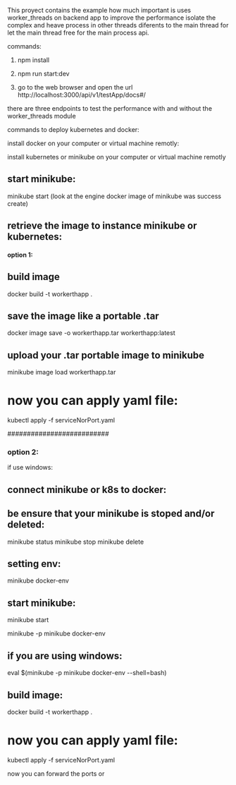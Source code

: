 This proyect contains the example how much important is uses worker_threads on backend app to improve the performance isolate the complex and heave process in other threads diferents to the main thread for let the main thread free for the main process api.


commands: 

1. npm install

2. npm run start:dev

3. go to the web browser and open the url http://localhost:3000/api/v1/testApp/docs#/

there are three endpoints to test the performance with and without the worker_threads module


commands to deploy kubernetes and docker:

install docker on your computer or virtual machine remotly:

install kubernetes or minikube on your computer or virtual machine remotly

## start minikube:

minikube start (look at the engine docker image of minikube was success create)

## retrieve the image to instance minikube or kubernetes:

#### option 1:

## build image
docker build -t workerthapp .

## save the image like a portable .tar
docker image save -o workerthapp.tar workerthapp:latest

## upload your .tar portable image to minikube
minikube image load workerthapp.tar

# now you can apply yaml file:
kubectl apply -f serviceNorPort.yaml


##########################  


### option 2:
if use windows: 

## connect minikube or k8s to docker:

## be ensure that your minikube is stoped and/or deleted:

minikube status
minikube stop
minikube delete

## setting env:
minikube docker-env

## start minikube:
minikube start

minikube -p minikube docker-env

## if you are using windows:
eval $(minikube -p minikube docker-env --shell=bash) 

## build image:
docker build -t workerthapp .

# now you can apply yaml file:
kubectl apply -f serviceNorPort.yaml


now you can forward the ports or 

